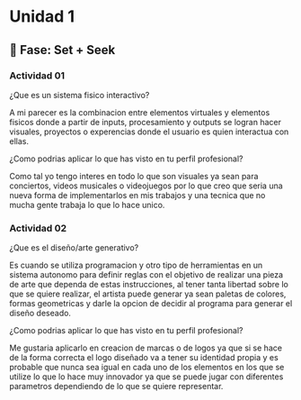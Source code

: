 # Unidad 1

## 🔎 Fase: Set + Seek

### Actividad 01

¿Que es un sistema fisico interactivo?  

A mi parecer es la combinacion entre elementos virtuales y elementos fisicos donde a partir de inputs, procesamiento y outputs se logran hacer visuales, proyectos o experencias donde el usuario es quien interactua con ellas. 

¿Como podrias aplicar lo que has visto en tu perfil profesional?  

Como tal yo tengo interes en todo lo que son visuales ya sean para conciertos, videos musicales o videojuegos por lo que creo que seria una nueva forma de implementarlos en mis trabajos y una tecnica que no mucha gente trabaja lo que lo hace unico.  

### Actividad 02

¿Que es el diseño/arte generativo? 

Es cuando se utiliza programacion y otro tipo de herramientas en un sistema autonomo para definir reglas con el objetivo de realizar una pieza de arte que dependa de estas instrucciones, al tener tanta libertad sobre lo que se quiere realizar, el artista puede generar ya sean paletas de colores, formas geometricas y darle la opcion de decidir al programa para generar el diseño deseado.

¿Como podrias aplicar lo que has visto en tu perfil profesional? 

Me gustaria aplicarlo en creacion de marcas o de logos ya que si se hace de la forma correcta el logo diseñado va a tener su identidad propia y es probable que nunca sea igual en cada uno de los elementos en los que se utilize lo que lo hace muy innovador ya que se puede jugar con diferentes parametros dependiendo de lo que se quiere representar.
